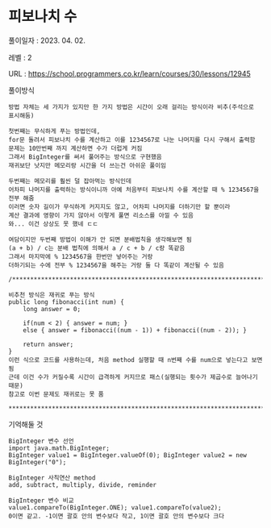 # 피보나치 수
풀이일자 : 2023. 04. 02.  
    
레벨 : 2    

URL : https://school.programmers.co.kr/learn/courses/30/lessons/12945
    
풀이방식    

    방법 자체는 세 가지가 있지만 한 가지 방법은 시간이 오래 걸리는 방식이라 비추(주석으로 표시해둠)

    첫번째는 무식하게 푸는 방법인데,
    for문 돌려서 피보나치 수를 계산하고 이를 1234567로 나눈 나머지를 다시 구해서 출력함
    문제는 10만번째 까지 계산하면 수가 더럽게 커짐
    그래서 BigInteger를 써서 풀어주는 방식으로 구현했음
    재귀보단 낫지만 메모리랑 시간을 더 쓰는건 아쉬운 풀이임

    두번째는 메모리를 훨씬 덜 잡아먹는 방식인데
    어차피 나머지를 출력하는 방식이니까 아예 처음부터 피보나치 수를 계산할 때 % 1234567을 전부 해줌 
    이러면 숫자 길이가 무식하게 커지지도 않고, 어차피 나머지를 더하기만 할 뿐이라
    계산 결과에 영향이 가지 않아서 이렇게 풀면 리소스를 아낄 수 있음
    와... 이건 상상도 못 했네 ㄷㄷ
    
    여담이지만 두번째 방법이 이해가 안 되면 분배법칙을 생각해보면 됨
    (a + b) / c는 분배 법칙에 의해서 a / c + b / c랑 똑같음
    그래서 마지막에 % 1234567을 한번만 넣어주는 거랑
    더하기되는 수에 전부 % 1234567을 해주는 거랑 둘 다 똑같이 계산될 수 있음

    /*****************************************************************************************
    
    비추천 방식은 재귀로 푸는 방식
    public long fibonacci(int num) {
        long answer = 0;
        
        if(num < 2) { answer = num; }
        else { answer = fibonacci((num - 1)) + fibonacci((num - 2)); }
        
        return answer;
    }
    이런 식으로 코드를 사용하는데, 처음 method 실행할 때 n번째 수를 num으로 넣는다고 보면 됨
    근데 이건 수가 커질수록 시간이 급격하게 커지므로 패스(실행되는 횟수가 제곱수로 늘어나기 때문)
    참고로 이번 문제도 재귀로는 못 품
    
    *****************************************************************************************/

기억해둘 것  
    
    BigInteger 변수 선언
    import java.math.BigInteger;
    BigInteger value1 = BigInteger.valueOf(0); BigInteger value2 = new BigInteger("0");

    BigInteger 사칙연산 method
    add, subtract, multiply, divide, reminder

    BigInteger 변수 비교
    value1.compareTo(BigInteger.ONE); value1.compareTo(value2);
    0이면 같고. -1이면 괄호 안의 변수보다 작고, 1이면 괄호 안의 변수보다 크다

